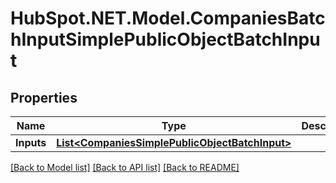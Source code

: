# HubSpot.NET.Model.CompaniesBatchInputSimplePublicObjectBatchInput

## Properties

Name | Type | Description | Notes
------------ | ------------- | ------------- | -------------
**Inputs** | [**List&lt;CompaniesSimplePublicObjectBatchInput&gt;**](CompaniesSimplePublicObjectBatchInput.md) |  | 

[[Back to Model list]](../README.md#documentation-for-models) [[Back to API list]](../README.md#documentation-for-api-endpoints) [[Back to README]](../README.md)

